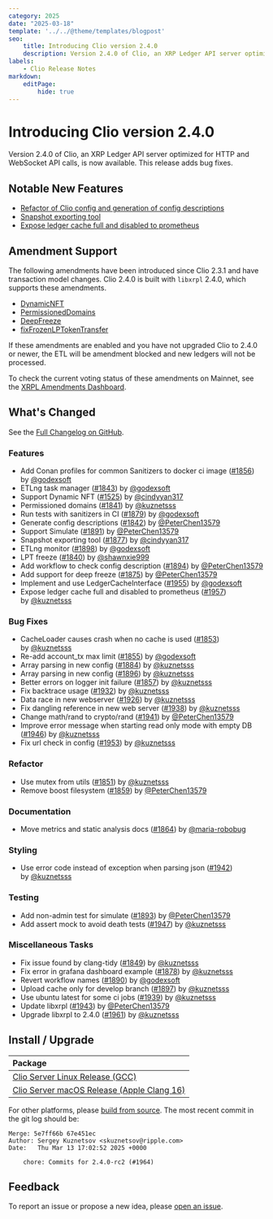 ```yaml
---
category: 2025
date: "2025-03-18"
template: '../../@theme/templates/blogpost'
seo:
    title: Introducing Clio version 2.4.0
    description: Version 2.4.0 of Clio, an XRP Ledger API server optimized for HTTP and WebSocket API calls, is now available. This release adds bug fixes.
labels:
    - Clio Release Notes
markdown:
    editPage:
        hide: true
---
```

# Introducing Clio version 2.4.0

Version 2.4.0 of Clio, an XRP Ledger API server optimized for HTTP and WebSocket API calls, is now available. This release adds bug fixes.

## Notable New Features

- [Refactor of Clio config and generation of config descriptions](https://github.com/XRPLF/clio/blob/develop/docs/configure-clio.md)
- [Snapshot exporting tool](https://github.com/XRPLF/clio/pull/1877)
- [Expose ledger cache full and disabled to prometheus](https://github.com/XRPLF/clio/pull/1957)

## Amendment Support

The following amendments have been introduced since Clio 2.3.1 and have transaction model changes. Clio 2.4.0 is built with `libxrpl` 2.4.0, which supports these amendments.

- [DynamicNFT](https://xrpl.org/resources/known-amendments#dynamicnft)
- [PermissionedDomains](https://xrpl.org/resources/known-amendments#permissioneddomains)
- [DeepFreeze](https://xrpl.org/resources/known-amendments#deepfreeze)
- [fixFrozenLPTokenTransfer](https://xrpl.org/resources/known-amendments#fixfrozenlptokentransfer)

If these amendments are enabled and you have not upgraded Clio to 2.4.0 or newer, the ETL will be amendment blocked and new ledgers will not be processed.

To check the current voting status of these amendments on Mainnet, see the [XRPL Amendments Dashboard](https://livenet.xrpl.org/amendments).

## What's Changed

See the [Full Changelog on GitHub](https://github.com/XRPLF/clio/compare/2.3.1...2.4.0).

### Features

- Add Conan profiles for common Sanitizers to docker ci image ([#1856](https://github.com/XRPLF/clio/pull/1856)) by [@godexsoft](https://github.com/godexsoft)
- ETLng task manager ([#1843](https://github.com/XRPLF/clio/pull/1843)) by [@godexsoft](https://github.com/godexsoft)
- Support Dynamic NFT ([#1525](https://github.com/XRPLF/clio/pull/1525)) by [@cindyyan317](https://github.com/cindyyan317)
- Permissioned domains ([#1841](https://github.com/XRPLF/clio/pull/1841)) by [@kuznetsss](https://github.com/kuznetsss)
- Run tests with sanitizers in CI ([#1879](https://github.com/XRPLF/clio/pull/1879)) by [@godexsoft](https://github.com/godexsoft)
- Generate config descriptions ([#1842](https://github.com/XRPLF/clio/pull/1842)) by [@PeterChen13579](https://github.com/PeterChen13579)
- Support Simulate ([#1891](https://github.com/XRPLF/clio/pull/1891)) by [@PeterChen13579](https://github.com/PeterChen13579)
- Snapshot exporting tool ([#1877](https://github.com/XRPLF/clio/pull/1877)) by [@cindyyan317](https://github.com/cindyyan317)
- ETLng monitor ([#1898](https://github.com/XRPLF/clio/pull/1898)) by [@godexsoft](https://github.com/godexsoft)
- LPT freeze ([#1840](https://github.com/XRPLF/clio/pull/1840)) by [@shawnxie999](https://github.com/shawnxie999)
- Add workflow to check config description ([#1894](https://github.com/XRPLF/clio/pull/1894)) by [@PeterChen13579](https://github.com/PeterChen13579)
- Add support for deep freeze ([#1875](https://github.com/XRPLF/clio/pull/1875)) by [@PeterChen13579](https://github.com/PeterChen13579)
- Implement and use LedgerCacheInterface ([#1955](https://github.com/XRPLF/clio/pull/1955)) by [@godexsoft](https://github.com/godexsoft)
- Expose ledger cache full and disabled to prometheus ([#1957](https://github.com/XRPLF/clio/pull/1957)) by [@kuznetsss](https://github.com/kuznetsss)

### Bug Fixes

- CacheLoader causes crash when no cache is used ([#1853](https://github.com/XRPLF/clio/pull/1853)) by [@kuznetsss](https://github.com/kuznetsss)
- Re-add account_tx max limit ([#1855](https://github.com/XRPLF/clio/pull/1855)) by [@godexsoft](https://github.com/godexsoft)
- Array parsing in new config ([#1884](https://github.com/XRPLF/clio/pull/1884)) by [@kuznetsss](https://github.com/kuznetsss)
- Array parsing in new config ([#1896](https://github.com/XRPLF/clio/pull/1896)) by [@kuznetsss](https://github.com/kuznetsss)
- Better errors on logger init failure ([#1857](https://github.com/XRPLF/clio/pull/1857)) by [@kuznetsss](https://github.com/kuznetsss)
- Fix backtrace usage ([#1932](https://github.com/XRPLF/clio/pull/1932)) by [@kuznetsss](https://github.com/kuznetsss)
- Data race in new webserver ([#1926](https://github.com/XRPLF/clio/pull/1926)) by [@kuznetsss](https://github.com/kuznetsss)
- Fix dangling reference in new web server ([#1938](https://github.com/XRPLF/clio/pull/1938)) by [@kuznetsss](https://github.com/kuznetsss)
- Change math/rand to crypto/rand ([#1941](https://github.com/XRPLF/clio/pull/1941)) by [@PeterChen13579](https://github.com/PeterChen13579)
- Improve error message when starting read only mode with empty DB ([#1946](https://github.com/XRPLF/clio/pull/1946)) by [@kuznetsss](https://github.com/kuznetsss)
- Fix url check in config ([#1953](https://github.com/XRPLF/clio/pull/1953)) by [@kuznetsss](https://github.com/kuznetsss)

### Refactor

- Use mutex from utils ([#1851](https://github.com/XRPLF/clio/pull/1851)) by [@kuznetsss](https://github.com/kuznetsss)
- Remove boost filesystem ([#1859](https://github.com/XRPLF/clio/pull/1859)) by [@PeterChen13579](https://github.com/PeterChen13579)

### Documentation

- Move metrics and static analysis docs ([#1864](https://github.com/XRPLF/clio/pull/1864)) by [@maria-robobug](https://github.com/maria-robobug)

### Styling

- Use error code instead of exception when parsing json ([#1942](https://github.com/XRPLF/clio/pull/1942)) by [@kuznetsss](https://github.com/kuznetsss)

### Testing

- Add non-admin test for simulate ([#1893](https://github.com/XRPLF/clio/pull/1893)) by [@PeterChen13579](https://github.com/PeterChen13579)
- Add assert mock to avoid death tests ([#1947](https://github.com/XRPLF/clio/pull/1947)) by [@kuznetsss](https://github.com/kuznetsss)

### Miscellaneous Tasks

- Fix issue found by clang-tidy ([#1849](https://github.com/XRPLF/clio/pull/1849)) by [@kuznetsss](https://github.com/kuznetsss)
- Fix error in grafana dashboard example ([#1878](https://github.com/XRPLF/clio/pull/1878)) by [@kuznetsss](https://github.com/kuznetsss)
- Revert workflow names ([#1890](https://github.com/XRPLF/clio/pull/1890)) by [@godexsoft](https://github.com/godexsoft)
- Upload cache only for develop branch ([#1897](https://github.com/XRPLF/clio/pull/1897)) by [@kuznetsss](https://github.com/kuznetsss)
- Use ubuntu latest for some ci jobs ([#1939](https://github.com/XRPLF/clio/pull/1939)) by [@kuznetsss](https://github.com/kuznetsss)
- Update libxrpl ([#1943](https://github.com/XRPLF/clio/pull/1943)) by [@PeterChen13579](https://github.com/PeterChen13579)
- Upgrade libxrpl to 2.4.0 ([#1961](https://github.com/XRPLF/clio/pull/1961)) by [@kuznetsss](https://github.com/kuznetsss)

## Install / Upgrade

| Package  |
| :------- |
| [Clio Server Linux Release (GCC)](https://github.com/XRPLF/clio/releases/download/2.4.0/clio_server_Linux_Release_gcc_2.4.0.zip) |
| [Clio Server macOS Release (Apple Clang 16)](https://github.com/XRPLF/clio/releases/download/2.4.0/clio_server_macOS_Release_apple_clang_16_2.4.0.zip) |

For other platforms, please [build from source](https://github.com/XRPLF/clio/releases/tag/2.4.0). The most recent commit in the git log should be:

```text
Merge: 5e7ff66b 67e451ec
Author: Sergey Kuznetsov <skuznetsov@ripple.com>
Date:   Thu Mar 13 17:02:52 2025 +0000

    chore: Commits for 2.4.0-rc2 (#1964)
```

## Feedback

To report an issue or propose a new idea, please [open an issue](https://github.com/XRPLF/clio/issues).
